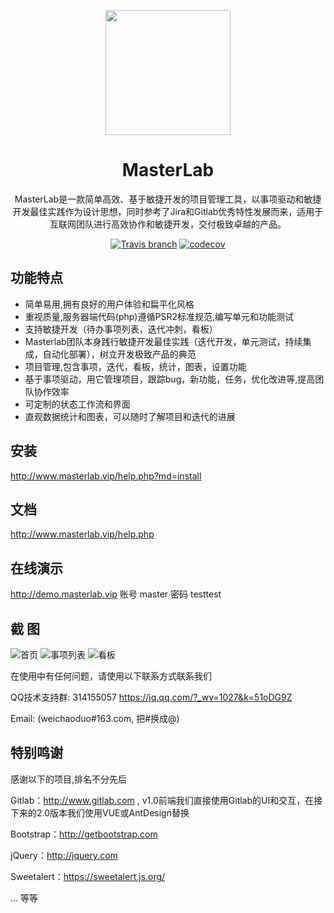 
<p align="center">
  <a href="http://www.masterlab.vip ">
    <img width="200" src="http://www.masterlab.vip/Images/logo_orange.png">
  </a>
</p>

<h1 align="center">MasterLab </h1>

<div align="center">

MasterLab是一款简单高效、基于敏捷开发的项目管理工具，以事项驱动和敏捷开发最佳实践作为设计思想，同时参考了Jira和Gitlab优秀特性发展而来，适用于互联网团队进行高效协作和敏捷开发，交付极致卓越的产品。

[![Travis branch](https://travis-ci.org/gopeak/masterlab.svg?branch=master)](https://travis-ci.org/gopeak/masterlab)
[![codecov](https://codecov.io/gh/gopeak/masterlab/branch/master/graph/badge.svg)](https://codecov.io/gh/gopeak/masterlab)

</div>



## 功能特点
- 简单易用,拥有良好的用户体验和扁平化风格
- 重视质量,服务器端代码(php)遵循PSR2标准规范,编写单元和功能测试
- 支持敏捷开发（待办事项列表，迭代冲刺，看板）
- Masterlab团队本身践行敏捷开发最佳实践（迭代开发，单元测试，持续集成，自动化部署），树立开发极致产品的典范
- 项目管理,包含事项，迭代，看板，统计，图表，设置功能
- 基于事项驱动，用它管理项目，跟踪bug，新功能，任务，优化改进等,提高团队协作效率
- 可定制的状态工作流和界面
- 直观数据统计和图表，可以随时了解项目和迭代的进展 

## **安装**
http://www.masterlab.vip/help.php?md=install

## **文档**
http://www.masterlab.vip/help.php

## **在线演示**

http://demo.masterlab.vip
账号 master 密码 testtest


## 截 图
![首页](http://www.masterlab.vip/fireshot/index2.png "首页")
![事项列表](http://www.masterlab.vip/fireshot/issue.png "事项列表")
![看板](http://www.masterlab.vip/fireshot/kanban.png "看板")


在使用中有任何问题，请使用以下联系方式联系我们


QQ技术支持群: 314155057 https://jq.qq.com/?_wv=1027&k=51oDG9Z

Email: (weichaoduo#163.com, 把#换成@)



## **特别鸣谢**

感谢以下的项目,排名不分先后

Gitlab：http://www.gitlab.com , v1.0前端我们直接使用Gitlab的UI和交互，在接下来的2.0版本我们使用VUE或AntDesign替换 

Bootstrap：http://getbootstrap.com

jQuery：http://jquery.com

Sweetalert：https://sweetalert.js.org/

... 等等





 

